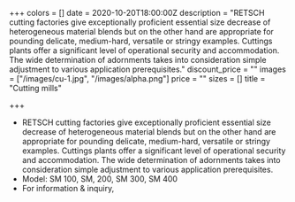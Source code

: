 +++
colors = []
date = 2020-10-20T18:00:00Z
description = "RETSCH cutting factories give exceptionally proficient essential size decrease of heterogeneous material blends but on the other hand are appropriate for pounding delicate, medium-hard, versatile or stringy examples. Cuttings plants offer a significant level of operational security and accommodation. The wide determination of adornments takes into consideration simple adjustment to various application prerequisites."
discount_price = ""
images = ["/images/cu-1.jpg", "/images/alpha.png"]
price = ""
sizes = []
title = "Cutting mills"

+++
* RETSCH cutting factories give exceptionally proficient essential size decrease of heterogeneous material blends but on the other hand are appropriate for pounding delicate, medium-hard, versatile or stringy examples. Cuttings plants offer a significant level of operational security and accommodation. The wide determination of adornments takes into consideration simple adjustment to various application prerequisites.
* Model: SM 100, SM, 200, SM 300, SM 400
* For information & inquiry,